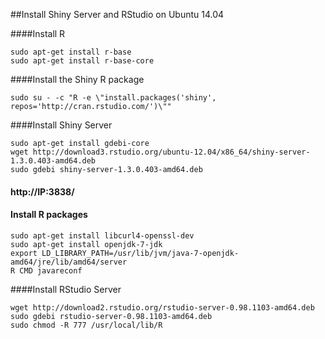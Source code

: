 ##Install Shiny Server and RStudio on Ubuntu 14.04

####Install R 
```
sudo apt-get install r-base
sudo apt-get install r-base-core
```
####Install the Shiny R package
```
sudo su - -c "R -e \"install.packages('shiny', repos='http://cran.rstudio.com/')\""
```
####Install Shiny Server
```
sudo apt-get install gdebi-core
wget http://download3.rstudio.org/ubuntu-12.04/x86_64/shiny-server-1.3.0.403-amd64.deb
sudo gdebi shiny-server-1.3.0.403-amd64.deb
```
#### http://IP:3838/
#### Install R packages
```
sudo apt-get install libcurl4-openssl-dev 
sudo apt-get install openjdk-7-jdk
export LD_LIBRARY_PATH=/usr/lib/jvm/java-7-openjdk-amd64/jre/lib/amd64/server
R CMD javareconf 
```
####Install RStudio Server
```
wget http://download2.rstudio.org/rstudio-server-0.98.1103-amd64.deb
sudo gdebi rstudio-server-0.98.1103-amd64.deb
sudo chmod -R 777 /usr/local/lib/R
```
